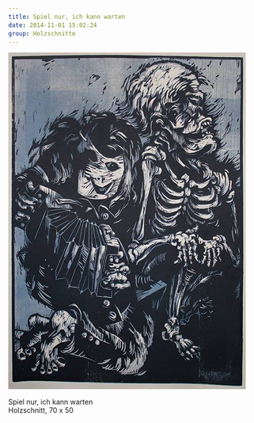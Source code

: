 ```yaml
---
title: Spiel nur, ich kann warten
date: 2014-11-01 15:02:24
group: Holzschnitte
---
```

![Spiel nur, ich kann warten](/img/holzschnitte/spiel-nur-ich-kann-warten.jpg)

Spiel nur, ich kann warten<br>
Holzschnitt, 70 x 50
